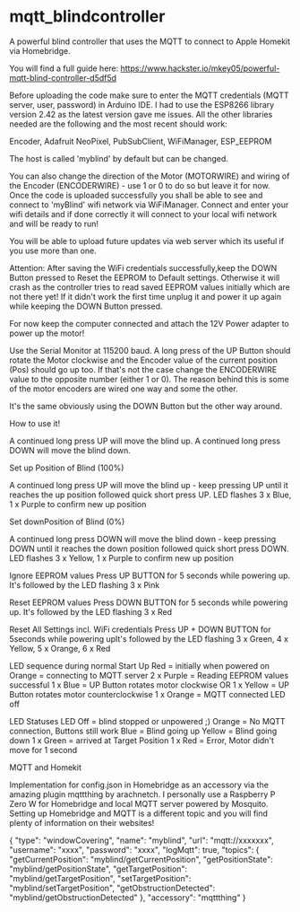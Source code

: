 # mqtt_blindcontroller
A powerful blind controller that uses the MQTT to connect to Apple Homekit via Homebridge.

You will find a full guide here:
https://www.hackster.io/mkey05/powerful-mqtt-blind-controller-d5df5d

Before uploading the code make sure to enter the MQTT credentials (MQTT server, user, password) in Arduino IDE. I had to use the ESP8266 library version 2.42 as the latest version gave me issues. All the other libraries needed are the following and the most recent should work:

Encoder, Adafruit NeoPixel, PubSubClient, WiFiManager, ESP_EEPROM

The host is called 'myblind' by default but can be changed.

You can also change the direction of the Motor (MOTORWIRE) and wiring of the Encoder (ENCODERWIRE) - use 1 or 0 to do so but leave it for now.
Once the code is uploaded successfully you shall be able to see and connect to 'myBlind' wifi network via WiFiManager. Connect and enter your wifi details and if done correctly it will connect to your local wifi network and will be ready to run!

You will  be able to upload future updates via web server which its useful if you use more than one.

Attention: After saving the WiFi credentials successfully,keep the DOWN Button pressed to Reset the EEPROM to Default settings.
Otherwise it will crash as the controller tries to read saved EEPROM values initially which are not there yet! If it didn't work the first time unplug it and power it up again while keeping the DOWN Button pressed.

For now keep the computer connected and attach the 12V Power adapter to power up the motor!

Use the Serial Monitor at 115200 baud. A long press of the UP Button should rotate the Motor clockwise and the Encoder value of the current position (Pos) should go up too. If that's not the case change the ENCODERWIRE value to the opposite number (either 1 or 0). The reason behind this is some of the motor encoders are wired one way and some the other.

It's the same obviously using the DOWN Button but the other way around.

How to use it!

A continued long press UP will move the blind up.
A continued long press DOWN will move the blind down.

Set up Position of Blind (100%)

A continued long press UP will move the blind up - keep pressing UP until it reaches the up position followed quick short press UP. LED flashes 3 x Blue, 1 x Purple to confirm new up position

Set downPosition of Blind (0%)

A continued long press DOWN will move the blind down - keep pressing DOWN until it reaches the down position followed quick short press DOWN. LED flashes 3 x Yellow, 1 x Purple to confirm new up position

Ignore EEPROM values Press UP BUTTON for 5 seconds while powering up. It's followed by the LED flashing 3 x Pink

Reset EEPROM values Press DOWN BUTTON for 5 seconds while powering up. It's followed by the LED flashing 3 x Red

Reset All Settings incl. WiFi credentials Press UP + DOWN BUTTON for 5seconds while powering upIt's followed by the LED flashing 3 x Green, 4 x Yellow, 5 x Orange, 6 x Red

LED sequence during normal Start Up
Red = initially when powered on
Orange = connecting to MQTT server
2 x Purple = Reading EEPROM values successful
1 x Blue = UP Button rotates motor clockwise OR 1 x Yellow = UP Button rotates motor counterclockwise
1 x Orange = MQTT connected
LED off


LED Statuses 
LED Off = blind stopped or unpowered ;)
Orange = No MQTT connection, Buttons still work
Blue = Blind going up
Yellow = Blind going down
1 x Green = arrived at Target Position
1 x Red = Error, Motor didn't move for 1 second


MQTT and Homekit

Implementation for config.json in Homebridge as an accessory via the amazing plugin mqttthing by arachnetch. I personally use a Raspberry P Zero W for Homebridge and local MQTT server powered by Mosquito. Setting up Homebridge and MQTT is a different topic and you will find plenty of information on their websites!

{
"type": "windowCovering",
"name": "myblind",
"url": "mqtt://xxxxxxx",
"username": "xxxx",
"password": "xxxx",
"logMqtt": true,
"topics": {
"getCurrentPosition": "myblind/getCurrentPosition",
"getPositionState": "myblind/getPositionState",
"getTargetPosition": "myblind/getTargetPosition",
"setTargetPosition": "myblind/setTargetPosition",
"getObstructionDetected": "myblind/getObstructionDetected"
},
"accessory": "mqttthing"
}
